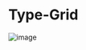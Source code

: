 # Type-Grid
![image](https://user-images.githubusercontent.com/15237872/155233392-c3469031-0563-4129-b0a8-cd539e14b831.png)
